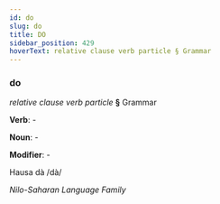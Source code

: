 ```yaml
---
id: do
slug: do
title: DO
sidebar_position: 429
hoverText: relative clause verb particle § Grammar
---
```


### do

*relative clause verb particle* **§** Grammar

**Verb**: -

**Noun**: -

**Modifier**: -

Hausa dà /dà/

*Nilo-Saharan Language Family*